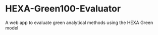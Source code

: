# HEXA-Green100-Evaluator
A web app to evaluate green analytical methods using the HEXA Green model
